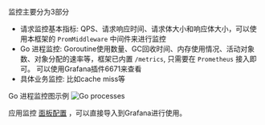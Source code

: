 监控主要分为3部分

- 请求监控基本指标: QPS、请求响应时间、请求体大小和响应体大小，可以使用本框架的 `PromMiddleware` 中间件来进行监控
- Go 进程监控: Goroutine使用数量、GC回收时间、内存使用情况、活动对象数、对象分配的速率等，框架已内置 `/metrics`, 只需要在 `Prometheus` 接入即可。 可以使用Grafana插件6671来查看
- 具体业务监控: 比如cache miss等

Go 进程监控图示例
![Go processes](https://grafana.com/api/dashboards/6671/images/4286/image)

应用监控 [面板配置](golang_app_dashboard.json) ，可以直接导入到Grafana进行使用。
